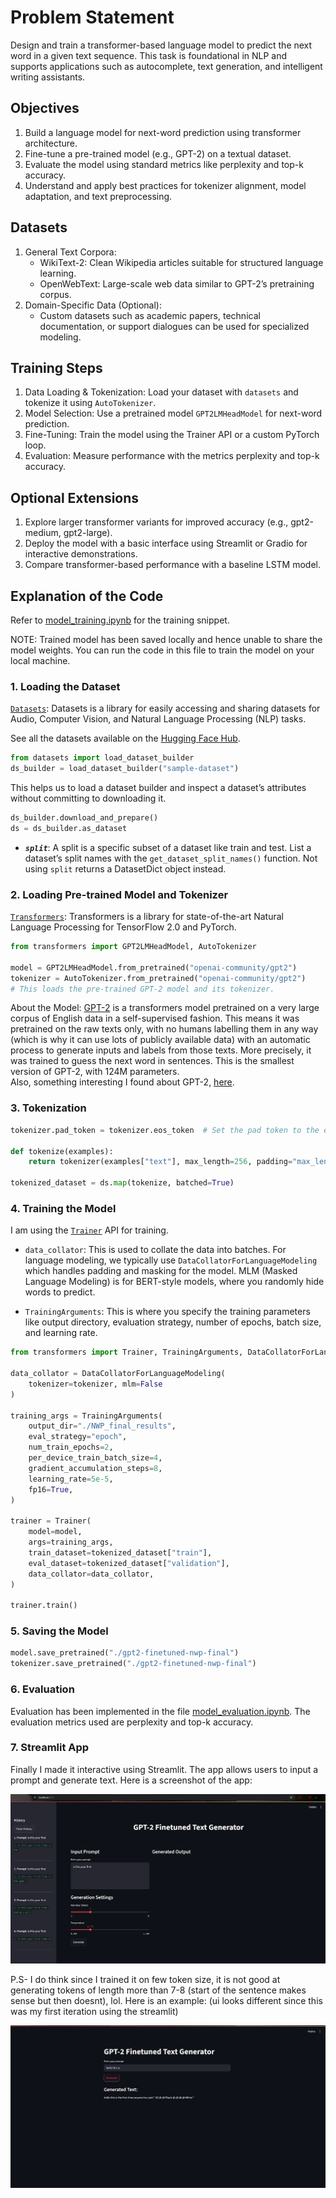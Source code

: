 # Problem Statement

Design and train a transformer-based language model to predict the next word in a given text sequence. This task is foundational in NLP and supports applications such as autocomplete, text generation, and intelligent writing assistants.

## Objectives

1. Build a language model for next-word prediction using transformer architecture.
2. Fine-tune a pre-trained model (e.g., GPT-2) on a textual dataset.
3. Evaluate the model using standard metrics like perplexity and top-k accuracy.
4. Understand and apply best practices for tokenizer alignment, model adaptation, and text preprocessing.

## Datasets

1. General Text Corpora:
   - WikiText-2: Clean Wikipedia articles suitable for structured language learning.
   - OpenWebText: Large-scale web data similar to GPT-2’s pretraining corpus.
2. Domain-Specific Data (Optional):
   - Custom datasets such as academic papers, technical documentation, or support dialogues can be used for specialized modeling.

## Training Steps

1. Data Loading & Tokenization: Load your dataset with `datasets` and tokenize it using `AutoTokenizer`.
2. Model Selection: Use a pretrained model `GPT2LMHeadModel` for next-word prediction.
3. Fine-Tuning: Train the model using the Trainer API or a custom PyTorch loop.
4. Evaluation: Measure performance with the metrics perplexity and top-k accuracy.

## Optional Extensions

1. Explore larger transformer variants for improved accuracy (e.g., gpt2-medium, gpt2-large).
2. Deploy the model with a basic interface using Streamlit or Gradio for interactive demonstrations.
3. Compare transformer-based performance with a baseline LSTM model.

## Explanation of the Code

Refer to [model_training.ipynb](./model_training.ipynb) for the training snippet.

NOTE: Trained model has been saved locally and hence unable to share the model weights. You can run the code in this file to train the model on your local machine.

### 1. Loading the Dataset

 [`Datasets`](https://huggingface.co/docs/datasets/en/index): Datasets is a library for easily accessing and sharing datasets for Audio, Computer Vision, and Natural Language Processing (NLP) tasks.

See all the datasets available on the [Hugging Face Hub](https://huggingface.co/datasets).

```python
from datasets import load_dataset_builder
ds_builder = load_dataset_builder("sample-dataset")
```

This helps us to load a dataset builder and inspect a dataset’s attributes without committing to downloading it.

```python
ds_builder.download_and_prepare()
ds = ds_builder.as_dataset
```

* ***`split`***:  A split is a specific subset of a dataset like train and test. List a dataset’s split names with the `get_dataset_split_names()` function. Not using `split` returns a DatasetDict object instead.


### 2. Loading Pre-trained Model and Tokenizer

[`Transformers`](https://huggingface.co/docs/transformers/index): Transformers is a library for state-of-the-art Natural Language Processing for TensorFlow 2.0 and PyTorch.

```python
from transformers import GPT2LMHeadModel, AutoTokenizer

model = GPT2LMHeadModel.from_pretrained("openai-community/gpt2")
tokenizer = AutoTokenizer.from_pretrained("openai-community/gpt2")
# This loads the pre-trained GPT-2 model and its tokenizer.
```

About the Model: [GPT-2](https://huggingface.co/openai-community/gpt2) is a transformers model pretrained on a very large corpus of English data in a self-supervised fashion. This means it was pretrained on the raw texts only, with no humans labelling them in any way (which is why it can use lots of publicly available data) with an automatic process to generate inputs and labels from those texts. More precisely, it was trained to guess the next word in sentences. This is the smallest version of GPT-2, with 124M parameters.<br>
Also, something interesting I found about GPT-2, [here](https://huggingface.co/openai-community/gpt2#limitations-and-bias).

### 3. Tokenization

```python
tokenizer.pad_token = tokenizer.eos_token  # Set the pad token to the end of sentence token

def tokenize(examples):
    return tokenizer(examples["text"], max_length=256, padding="max_length", truncation=True) # shorter lengths means smaller tensors and faster training, but also less context for the model to learn from.

tokenized_dataset = ds.map(tokenize, batched=True)
```

### 4. Training the Model

I am using the [`Trainer`](https://huggingface.co/docs/transformers/main_classes/trainer) API for training.

* `data_collator`: This is used to collate the data into batches. For language modeling, we typically use `DataCollatorForLanguageModeling` which handles padding and masking for the model. MLM (Masked Language Modeling) is for BERT-style models, where you randomly hide words to predict.

* `TrainingArguments`: This is where you specify the training parameters like output directory, evaluation strategy, number of epochs, batch size, and learning rate.

```python
from transformers import Trainer, TrainingArguments, DataCollatorForLanguageModeling

data_collator = DataCollatorForLanguageModeling(
    tokenizer=tokenizer, mlm=False
)

training_args = TrainingArguments(
    output_dir="./NWP_final_results",
    eval_strategy="epoch",
    num_train_epochs=2,
    per_device_train_batch_size=4,
    gradient_accumulation_steps=8,
    learning_rate=5e-5,
    fp16=True,
)

trainer = Trainer(
    model=model,
    args=training_args,
    train_dataset=tokenized_dataset["train"],
    eval_dataset=tokenized_dataset["validation"],
    data_collator=data_collator,
)

trainer.train()
```

### 5. Saving the Model

```python
model.save_pretrained("./gpt2-finetuned-nwp-final")
tokenizer.save_pretrained("./gpt2-finetuned-nwp-final")
```

### 6. Evaluation

Evaluation has been implemented in the file [model_evaluation.ipynb](model_evaluation.ipynb). The evaluation metrics used are perplexity and top-k accuracy.

### 7. Streamlit App

Finally I made it interactive using Streamlit. The app allows users to input a prompt and generate text. Here is a screenshot of the app:

![Streamlit App Screenshot](./images/image1.png)


P.S- I do think since I trained it on few token size, it is not good at generating tokens of length more than 7-8 (start of the sentence makes sense but then doesnt), lol. Here is an example: (ui looks different since this was my first iteration using the streamlit)

![Streamlit App Example](./images/image2.png)
